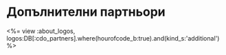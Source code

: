 

# Допълнителни партньори

<%= view :about_logos, logos:DB[:cdo_partners].where(hourofcode_b:true).and(kind_s:'additional') %>